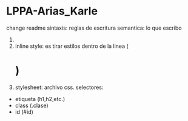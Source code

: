 # LPPA-Arias_Karle

change readme
sintaxis: reglas de escritura
semantica: lo que escribo

1. <styles>
2. inline style: es tirar estilos dentro de la linea (<h1 style=";">)
3. stylesheet: archivo css.
selectores:
- etiqueta (h1,h2,etc.)
- class (.clase)
- id (#id)

